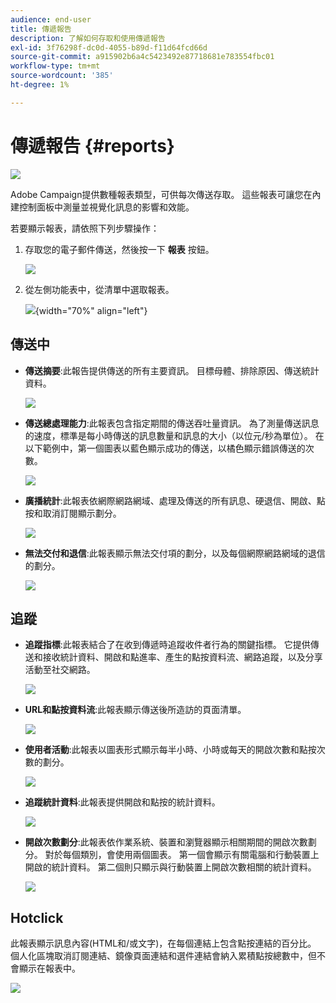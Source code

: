 ```yaml
---
audience: end-user
title: 傳遞報告
description: 了解如何存取和使用傳遞報告
exl-id: 3f76298f-dc0d-4055-b89d-f11d64fcd66d
source-git-commit: a915902b6a4c5423492e87718681e783554fbc01
workflow-type: tm+mt
source-wordcount: '385'
ht-degree: 1%

---
```


# 傳遞報告 {#reports}

![](../assets/do-not-localize/badge.png)

<!--
detail delivery reports and how to access them

same content as in v7 (excepted for the navigation that is similar to AJO
-->

Adobe Campaign提供數種報表類型，可供每次傳送存取。 這些報表可讓您在內建控制面板中測量並視覺化訊息的影響和效能。

若要顯示報表，請依照下列步驟操作：

1. 存取您的電子郵件傳送，然後按一下 **報表** 按鈕。

   ![](assets/reporting.png)

1. 從左側功能表中，從清單中選取報表。

   ![](assets/reporting2.png){width="70%" align="left"}

## 傳送中

* **傳送摘要**:此報告提供傳送的所有主要資訊。 目標母體、排除原因、傳送統計資料。

   ![](assets/reporting3.png)

* **傳送總處理能力**:此報表包含指定期間的傳送吞吐量資訊。 為了測量傳送訊息的速度，標準是每小時傳送的訊息數量和訊息的大小（以位元/秒為單位）。 在以下範例中，第一個圖表以藍色顯示成功的傳送，以橘色顯示錯誤傳送的次數。

   ![](assets/reporting3bis.png)

* **廣播統計**:此報表依網際網路網域、處理及傳送的所有訊息、硬退信、開啟、點按和取消訂閱顯示劃分。

   ![](assets/reporting4.png)

* **無法交付和退信**:此報表顯示無法交付項的劃分，以及每個網際網路網域的退信的劃分。

   ![](assets/reporting5.png)

## 追蹤

* **追蹤指標**:此報表結合了在收到傳遞時追蹤收件者行為的關鍵指標。 它提供傳送和接收統計資料、開啟和點進率、產生的點按資料流、網路追蹤，以及分享活動至社交網路。

   ![](assets/reporting6.png)

* **URL和點按資料流**:此報表顯示傳送後所造訪的頁面清單。

   ![](assets/reporting7.png)

* **使用者活動**:此報表以圖表形式顯示每半小時、小時或每天的開啟次數和點按次數的劃分。

   ![](assets/reporting8.png)

* **追蹤統計資料**:此報表提供開啟和點按的統計資料。

   ![](assets/reporting9.png)

* **開啟次數劃分**:此報表依作業系統、裝置和瀏覽器顯示相關期間的開啟次數劃分。 對於每個類別，會使用兩個圖表。 第一個會顯示有關電腦和行動裝置上開啟的統計資料。 第二個則只顯示與行動裝置上開啟次數相關的統計資料。

   ![](assets/reporting10.png)

## Hotclick

此報表顯示訊息內容(HTML和/或文字)，在每個連結上包含點按連結的百分比。 個人化區塊取消訂閱連結、鏡像頁面連結和選件連結會納入累積點按總數中，但不會顯示在報表中。

![](assets/reporting11.png)
